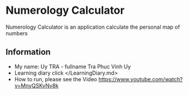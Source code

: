 # Numerology Calculator
Numerology Calculator is an application calculate the personal map of numbers
## Information
- My name: Uy TRA - fullname Tra Phuc Vinh Uy
- Learning diary click </LearningDiary.md>
- How to run, please see the Video <https://www.youtube.com/watch?v=MnyQSKvNv8k>
